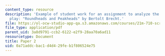 ```yaml
---
content_type: resource
description: 'Example of student work for an assignment to analyze the script of a
  play: "Roundheads and Peakheads" by Bertolt Brecht.'
file: https://ol-ocw-studio-app-qa.s3.amazonaws.com/courses/21m-710-script-analysis-fall-2011/0a71addcbac1d4d429feb1f806524e75_MIT21M_710F11_Paper_2.pdf
file_type: application/pdf
parent_uid: 3a8d9791-ccb2-6122-e2f9-28aa70a6ad11
resourcetype: Document
title: Paper 2
uid: 0a71addc-bac1-d4d4-29fe-b1f806524e75
---
```

